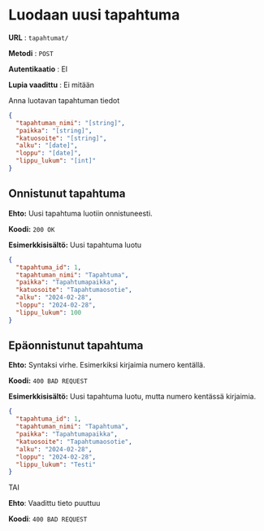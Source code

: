 # Luodaan uusi tapahtuma

**URL** : `tapahtumat/`

**Metodi** : `POST`

**Autentikaatio** : EI

**Lupia vaadittu** : Ei mitään

Anna luotavan tapahtuman tiedot

```json
{
  "tapahtuman_nimi": "[string]",
  "paikka": "[string]",
  "katuosoite": "[string]",
  "alku": "[date]",
  "loppu": "[date]",
  "lippu_lukum": "[int]"
}
```

## Onnistunut tapahtuma

**Ehto:** Uusi tapahtuma luotiin onnistuneesti.

**Koodi:** `200 OK`

**Esimerkkisisältö:** Uusi tapahtuma luotu

```json
{
  "tapahtuma_id": 1,
  "tapahtuman_nimi": "Tapahtuma",
  "paikka": "Tapahtumapaikka",
  "katuosoite": "Tapahtumaosotie",
  "alku": "2024-02-28",
  "loppu": "2024-02-28",
  "lippu_lukum": 100
}
```

## Epäonnistunut tapahtuma

**Ehto:** Syntaksi virhe. Esimerkiksi kirjaimia numero kentällä.

**Koodi:** `400 BAD REQUEST`

**Esimerkkisisältö:** Uusi tapahtuma luotu, mutta numero kentässä kirjaimia.

```json
{
  "tapahtuma_id": 1,
  "tapahtuman_nimi": "Tapahtuma",
  "paikka": "Tapahtumapaikka",
  "katuosoite": "Tapahtumaosotie",
  "alku": "2024-02-28",
  "loppu": "2024-02-28",
  "lippu_lukum": "Testi"
}
```
TAI

**Ehto**: Vaadittu tieto puuttuu

**Koodi**: `400 BAD REQUEST`
